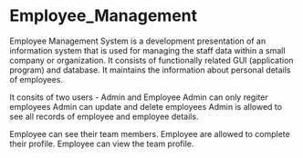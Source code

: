 # Employee_Management
Employee Management System is a development presentation of an information system that is used for managing the staff data within a small company or organization.
It consists of functionally related GUI (application program) and database.
It maintains the information about personal details of employees.

It consits of two users - Admin and Employee
Admin can only regiter employees
Admin can update and delete employees
Admin is allowed to see all records of employee and employee details.

Employee can see their team members.
Employee are allowed to complete their profile.
Employee can view the team profile.

